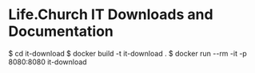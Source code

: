 
# Life.Church IT Downloads and Documentation

$ cd it-download
$ docker build -t it-download .
$ docker run --rm -it -p 8080:8080 it-download